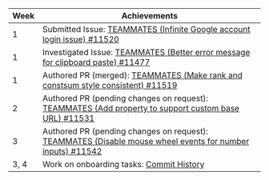 | Week | Achievements |
| ---- | ------------ |
| 1 | Submitted Issue: [TEAMMATES (Infinite Google account login issue) #11520](https://github.com/TEAMMATES/teammates/issues/11520) |
| 1 | Investigated Issue: [TEAMMATES (Better error message for clipboard paste) #11477](https://github.com/TEAMMATES/teammates/issues/11477)
| 1 | Authored PR (merged): [TEAMMATES (Make rank and constsum style consistent) #11519](https://github.com/TEAMMATES/teammates/pull/11519) |
| 2 | Authored PR (pending changes on request): [TEAMMATES (Add property to support custom base URL) #11531](https://github.com/TEAMMATES/teammates/pull/11531) |
| 3 | Authored PR (pending changes on request): [TEAMMATES (Disable mouse wheel events for number inputs) #11542](https://github.com/TEAMMATES/teammates/pull/11542) |
| 3, 4 | Work on onboarding tasks: [Commit History](https://github.com/TEAMMATES-2122S2-Team2/teammates/commits/onboarding-task?author=fsgmhoward) |